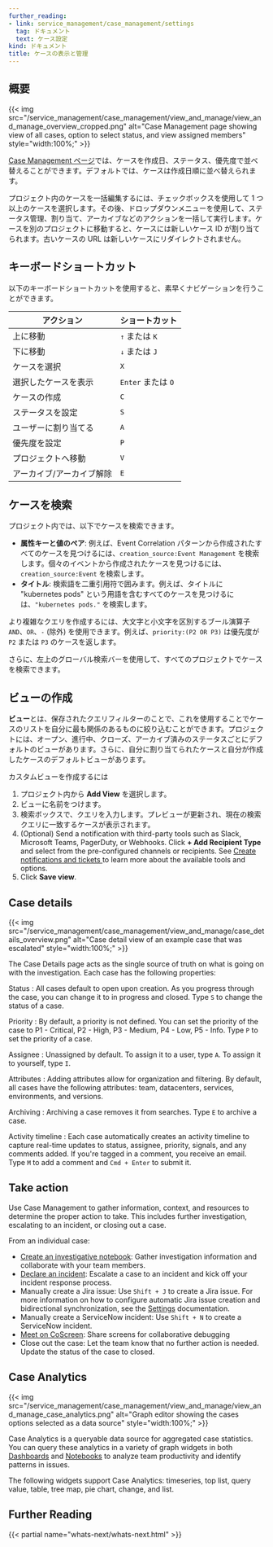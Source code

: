 ```yaml
---
further_reading:
- link: service_management/case_management/settings
  tag: ドキュメント
  text: ケース設定
kind: ドキュメント
title: ケースの表示と管理
---
```


## 概要

{{< img src="/service_management/case_management/view_and_manage/view_and_manage_overview_cropped.png" alt="Case Management page showing view of all cases, option to select status, and view assigned members" style="width:100%;" >}}

[Case Management ページ][1]では、ケースを作成日、ステータス、優先度で並べ替えることができます。デフォルトでは、ケースは作成日順に並べ替えられます。

プロジェクト内のケースを一括編集するには、チェックボックスを使用して 1 つ以上のケースを選択します。その後、ドロップダウンメニューを使用して、ステータス管理、割り当て、アーカイブなどのアクションを一括して実行します。ケースを別のプロジェクトに移動すると、ケースには新しいケース ID が割り当てられます。古いケースの URL は新しいケースにリダイレクトされません。

## キーボードショートカット
以下のキーボードショートカットを使用すると、素早くナビゲーションを行うことができます。

| アクション              | ショートカット       |
| ------------------  | ----------     |
| 上に移動             | `↑` または `K`     |
| 下に移動           | `↓` または `J`     |
| ケースを選択         | `X`            |
| 選択したケースを表示  | `Enter` または `O` |
| ケースの作成       | `C`            |
| ステータスを設定          | `S`            |
| ユーザーに割り当てる      | `A`            |
| 優先度を設定        | `P`            |
| プロジェクトへ移動     | `V`            |
| アーカイブ/アーカイブ解除 | `E`            |

## ケースを検索

プロジェクト内では、以下でケースを検索できます。
- **属性キーと値のペア**: 例えば、Event Correlation パターンから作成されたすべてのケースを見つけるには、`creation_source:Event Management` を検索します。個々のイベントから作成されたケースを見つけるには、`creation_source:Event` を検索します。
- **タイトル**: 検索語を二重引用符で囲みます。例えば、タイトルに "kubernetes pods" という用語を含むすべてのケースを見つけるには、`"kubernetes pods."` を検索します。

より複雑なクエリを作成するには、大文字と小文字を区別するブール演算子 `AND`、`OR`、`-` (除外) を使用できます。例えば、`priority:(P2 OR P3)` は優先度が `P2` または `P3` のケースを返します。

さらに、左上のグローバル検索バーを使用して、すべてのプロジェクトでケースを検索できます。

## ビューの作成

**ビュー**とは、保存されたクエリフィルターのことで、これを使用することでケースのリストを自分に最も関係のあるものに絞り込むことができます。プロジェクトには、オープン、進行中、クローズ、アーカイブ済みのステータスごとにデフォルトのビューがあります。さらに、自分に割り当てられたケースと自分が作成したケースのデフォルトビューがあります。

カスタムビューを作成するには
1. プロジェクト内から **Add View** を選択します。
1. ビューに名前をつけます。
1. 検索ボックスで、クエリを入力します。プレビューが更新され、現在の検索クエリに一致するケースが表示されます。
1. (Optional) Send a notification with third-party tools such as Slack, Microsoft Teams, PagerDuty, or Webhooks. Click **+ Add Recipient Type** and select from the pre-configured channels or recipients. See [Create notifications and tickets ][2] to learn more about the available tools and options.
1. Click **Save view**.

## Case details

{{< img src="/service_management/case_management/view_and_manage/case_details_overview.png" alt="Case detail view of an example case that was escalated" style="width:100%;" >}}

The Case Details page acts as the single source of truth on what is going on with the investigation. Each case has the following properties: 

Status
: All cases default to open upon creation. As you progress through the case, you can change it to in progress and closed. Type `S` to change the status of a case. 

Priority
: By default, a priority is not defined. You can set the priority of the case to P1 - Critical, P2 - High, P3 - Medium, P4 - Low, P5 - Info. Type `P` to set the priority of a case. 

Assignee
: Unassigned by default. To assign it to a user, type `A`. To assign it to yourself, type `I`. 

Attributes
: Adding attributes allow for organization and filtering. By default, all cases have the following attributes: team, datacenters, services, environments, and versions. 

Archiving
: Archiving a case removes it from searches. Type `E` to archive a case.

Activity timeline
: Each case automatically creates an activity timeline to capture real-time updates to status, assignee, priority, signals, and any comments added. If you're tagged in a comment, you receive an email. Type `M` to add a comment and `Cmd + Enter` to submit it.

## Take action

Use Case Management to gather information, context, and resources to determine the proper action to take. This includes further investigation, escalating to an incident, or closing out a case.

From an individual case:
- [Create an investigative notebook][3]: Gather investigation information and collaborate with your team members.
- [Declare an incident][4]: Escalate a case to an incident and kick off your incident response process. 
- Manually create a Jira issue: Use `Shift + J` to create a Jira issue. For more information on how to configure automatic Jira issue creation and bidirectional synchronization, see the [Settings][5] documentation. 
- Manually create a ServiceNow incident: Use `Shift + N` to create a ServiceNow incident. 
- [Meet on CoScreen][6]: Share screens for collaborative debugging 
- Close out the case: Let the team know that no further action is needed. Update the status of the case to closed.

## Case Analytics

{{< img src="/service_management/case_management/view_and_manage/view_and_manage_case_analytics.png" alt="Graph editor showing the cases options selected as a data source" style="width:100%;" >}}

Case Analytics is a queryable data source for aggregated case statistics. You can query these analytics in a variety of graph widgets in both [Dashboards][7] and [Notebooks][3] to analyze team productivity and identify patterns in issues. 

The following widgets support Case Analytics: timeseries, top list, query value, table, tree map, pie chart, change, and list. 

## Further Reading

{{< partial name="whats-next/whats-next.html" >}}

[1]: https://app.datadoghq.com/cases
[2]: /ja/service_management/case_management/create_notifications_and_third_party_tickets
[3]: /ja/notebooks/
[4]: /ja/service_management/incident_management/#describing-the-incident
[5]: /ja/service_management/case_management/settings/#jira
[6]: /ja/coscreen/
[7]: https://docs.datadoghq.com/ja/dashboards/